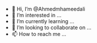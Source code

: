 - 👋 Hi, I’m @Ahmedmhameedali
- 👀 I’m interested in ...
- 🌱 I’m currently learning ...
- 💞️ I’m looking to collaborate on ...
- 📫 How to reach me ...

<!---
Ahmedmhameedali/Ahmedmhameedali is a ✨ special ✨ repository because its `README.md` (this file) appears on your GitHub profile.
You can click the Preview link to take a look at your changes.
--->
